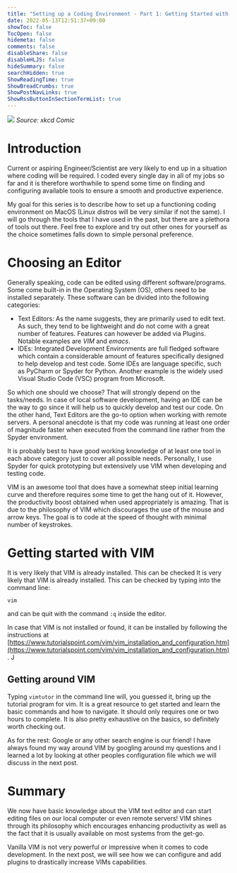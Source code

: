 ```yaml
---
title: "Setting up a Coding Environment - Part 1: Getting Started with VIM"
date: 2022-05-13T12:51:37+09:00
showToc: false
TocOpen: false
hidemeta: false
comments: false
disableShare: false
disableHLJS: false
hideSummary: false
searchHidden: true
ShowReadingTime: true
ShowBreadCrumbs: true
ShowPostNavLinks: true
ShowRssButtonInSectionTermList: true
---
```


![](https://imgs.xkcd.com/comics/hottest_editors.png)
*Source: xkcd Comic*

# Introduction

Current or aspiring Engineer/Scientist are very likely to end up in a situation where coding will be required. I coded every single day in all of my jobs so far and it is therefore worthwhile to spend some time on finding and configuring available tools to ensure a smooth and productive experience.

My goal for this series is to describe how to set up a functioning coding environment on MacOS (Linux distros will be very similar if not the same). I will go through the tools that I have used in the past, but there are a plethora of tools out there. Feel free to explore and try out other ones for yourself as the choice sometimes falls down to simple personal preference.

# Choosing an Editor

Generally speaking, code can be edited using different software/programs. Some come built-in in the Operating System (OS), others need to be installed separately. These software can be divided into the following categories:

- Text Editors: As the name suggests, they are primarily used to edit text. As such, they tend to be lightweight and do not come with a great number of features. Features can however be added via Plugins. Notable examples are _VIM_ and _emacs_. 
- IDEs: Integrated Development Environments are full fledged software which contain a considerable amount of features specifically designed to help develop and test code. Some IDEs are language specific, such as PyCharm or Spyder for Python. Another example is the widely used Visual Studio Code (VSC) program from Microsoft.

So which one should we choose? That will strongly depend on the tasks/needs. In case of local software development, having an IDE can be the way to go since it will help us to quickly develop and test our code. On the other hand, Text Editors are the go-to option when working with remote servers. A personal anecdote is that my code was running at least one order of magnitude faster when executed from the command line rather from the Spyder environment.

It is probably best to have good working knowledge of at least one tool in each above category just to cover all possible needs. Personally, I use Spyder for quick prototyping but extensively use VIM when developing and testing code.

VIM is an awesome tool that does have a somewhat steep initial learning curve and therefore requires some time to get the hang out of it. However, the productivity boost obtained when used appropriately is amazing. That is due to the philosophy of VIM which discourages the use of the mouse and arrow keys. The goal is to code at the speed of thought with minimal number of keystrokes.

# Getting started with VIM

It is very likely that VIM is already installed. This can be checked It is very likely that VIM is already installed. This can be checked by typing into the command line:
```
vim
```
and can be quit with the command `:q` inside the editor.

In case that VIM is not installed or found, it can be installed by following the instructions at [https://www.tutorialspoint.com/vim/vim_installation_and_configuration.htm](https://www.tutorialspoint.com/vim/vim_installation_and_configuration.htm).
J
## Getting around VIM

Typing `vimtutor` in the command line will, you guessed it, bring up the tutorial program for vim. It is a great resource to get started and learn the basic commands and how to navigate. It should only requires one or two hours to complete. It is also pretty exhaustive on the basics, so definitely worth checking out. 

As for the rest: Google or any other search engine is our friend! I have always found my way around VIM by googling around my questions and I learned a lot by looking at other peoples configuration file which we will discuss in the next post.

# Summary

We now have basic knowledge about the VIM text editor and can start editing files on our local computer or even remote servers! VIM shines through its philosophy which encourages enhancing productivity as well as the fact that it is usually available on most systems from the get-go.

Vanilla VIM is not very powerful or impressive when it comes to code development. In the next post, we will see how we can configure and add plugins to drastically increase VIMs capabilities.
